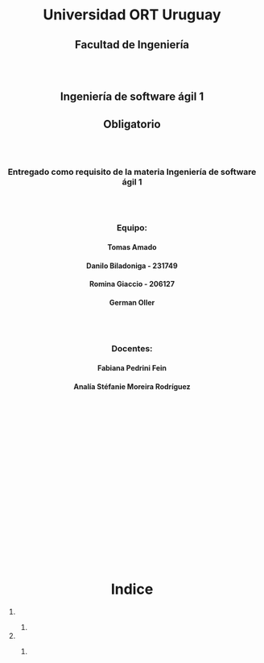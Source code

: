 <div style="text-align:center;padding:10rem 0 10rem;">
    <h1 style="border:none">Universidad ORT Uruguay</h1>
    <h2 style="border:none">Facultad de Ingeniería</h2>
    <div style="padding:1rem"></div>
    <h2 style="border:none">Ingeniería de software ágil 1</h2>
    <h2 style="border:none">Obligatorio</h2>
    <div style="padding:1rem"></div>
    <h3 style="border:none">Entregado como requisito de la materia Ingeniería de software ágil 1</h3>
    <div style="padding:1rem"></div>
    <h3 style="border:none">Equipo:</h3>
    <h4 style="border:none">Tomas Amado</h4>
    <h4 style="border:none">Danilo Biladoniga - 231749</h4>
    <h4 style="border:none">Romina Giaccio - 206127</h4>
    <h4 style="border:none">German Oller</h4>
    <div style="padding:1rem"></div>
    <h3 style="border:none;">Docentes:</h3>
    <h4 style="border:none;">Fabiana Pedrini Fein</h4>
    <h4 style="border:none;">Analía Stéfanie Moreira Rodríguez</h4>
</div>
<div style="padding:10rem 0 10rem;">
    <h1 align="center">Indice</h1>
    <ol>
        <li></li>
        <ol>
            <li></li>
        </ol>
        <li></li>
        <ol>
            <li></li>
        </ol>
    </ol>
</div>